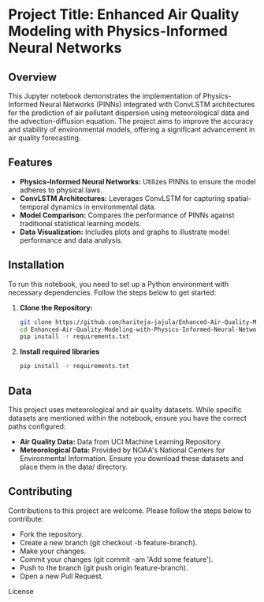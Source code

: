 # Project Title: Enhanced Air Quality Modeling with Physics-Informed Neural Networks

## Overview
This Jupyter notebook demonstrates the implementation of Physics-Informed Neural Networks (PINNs) integrated with ConvLSTM architectures for the prediction of air pollutant dispersion using meteorological data and the advection-diffusion equation. The project aims to improve the accuracy and stability of environmental models, offering a significant advancement in air quality forecasting.

## Features
- **Physics-Informed Neural Networks:** Utilizes PINNs to ensure the model adheres to physical laws.
- **ConvLSTM Architectures:** Leverages ConvLSTM for capturing spatial-temporal dynamics in environmental data.
- **Model Comparison:** Compares the performance of PINNs against traditional statistical learning models.
- **Data Visualization:** Includes plots and graphs to illustrate model performance and data analysis.

## Installation
To run this notebook, you need to set up a Python environment with necessary dependencies. Follow the steps below to get started:

1. **Clone the Repository:**
   ```bash
   git clone https://github.com/hariteja-jajula/Enhanced-Air-Quality-Modeling-with-Physics-Informed-Neural-Networks.git
   cd Enhanced-Air-Quality-Modeling-with-Physics-Informed-Neural-Networks
   pip install -r requirements.txt
2. **Install required libraries**
   ```bash
   pip install -r requirements.txt

## Data
This project uses meteorological and air quality datasets. While specific datasets are mentioned within the notebook, ensure you have the correct paths configured:

- **Air Quality Data:** Data from UCI Machine Learning Repository.
- **Meteorological Data:** Provided by NOAA's National Centers for Environmental Information.
Ensure you download these datasets and place them in the data/ directory.

## Contributing
Contributions to this project are welcome. Please follow the steps below to contribute:

- Fork the repository.
- Create a new branch (git checkout -b feature-branch).
- Make your changes.
- Commit your changes (git commit -am 'Add some feature').
- Push to the branch (git push origin feature-branch).
- Open a new Pull Request.

License
